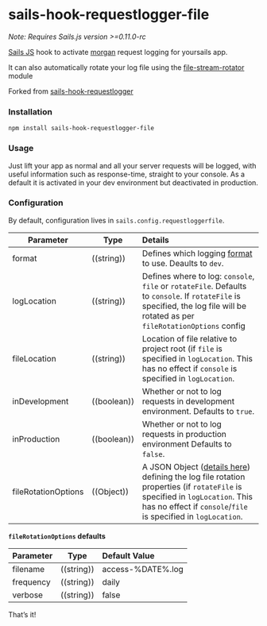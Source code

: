 # sails-hook-requestlogger-file

*Note: Requires Sails.js version >=0.11.0-rc*

[Sails JS](http://sailsjs.org) hook to activate [morgan](https://github.com/expressjs/morgan) request logging for yoursails app.

It can also automatically rotate your log file using the [file-stream-rotator](https://www.npmjs.com/package/file-stream-rotator) module

Forked from [sails-hook-requestlogger](https://github.com/artificialio/sails-hook-requestlogger)

### Installation

`npm install sails-hook-requestlogger-file`

### Usage

Just lift your app as normal and all your server requests will be logged, with useful information such as response-time, straight to your console. As a default it is activated in your dev environment but deactivated in production.

### Configuration

By default, configuration lives in `sails.config.requestloggerfile`.

Parameter           | Type        | Details
------------------- | ----------- |:---------------------------------
format              | ((string))  | Defines which logging [format](https://github.com/expressjs/morgan#predefined-formats) to use. Deaults to `dev`.
logLocation         | ((string))  | Defines where to log: `console`, `file` or `rotateFile`. Defaults to `console`. If `rotateFile` is specified, the log file will be rotated as per `fileRotationOptions` config
fileLocation        | ((string))  | Location of file relative to project root (if `file` is specified in `logLocation`. This has no effect if `console` is specified in `logLocation`. 
inDevelopment       | ((boolean)) | Whether or not to log requests in development environment.  Defaults to `true`.
inProduction        | ((boolean)) | Whether or not to log requests in production environment  Defaults to `false`.
fileRotationOptions | ((Object))  | A JSON Object ([details here](https://github.com/expressjs/morgan#log-file-rotation)) defining the log file rotation properties (if `rotateFile` is specified in `logLocation`. This has no effect if `console`/`file` is specified in `logLocation`.

**`fileRotationOptions` defaults**

Parameter           | Type        | Default Value
------------------- | ----------- |:---------------------------------
filename            | ((string))  | access-%DATE%.log
frequency           | ((string))  | daily
verbose             | ((string))  | false 

That&rsquo;s it!
